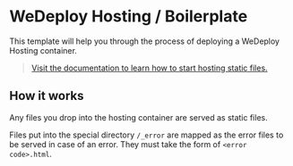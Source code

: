 # WeDeploy Hosting / Boilerplate

This template will help you through the process of deploying a WeDeploy Hosting container.

> [Visit the documentation to learn how to start hosting static files.](http://wedeploy.com/docs/hosting/)

## How it works

Any files you drop into the hosting container are served as static files. 

Files put into the special directory `/_error` are mapped as the error files to be served in case of an error. They must take the form of `<error code>.html`.


